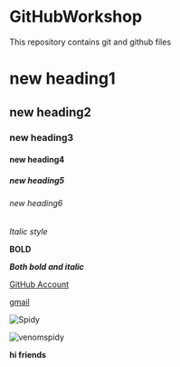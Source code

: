 # GitHubWorkshop
This repository contains git and github files
# new heading1
## new heading2
### new heading3
#### new heading4
##### new heading5
###### new heading6 
*Italic style* 

**BOLD**

***Both bold and italic***

[GitHub Account](https://github.com/saibalaji190601/)

[gmail](https://gmail.com)

![Spidy](https://swall.teahub.io/photos/small/321-3210355_spidy-homecoming-hero-cute-homecoming-stitch-poster.jpg)

![venomspidy](https://sportshub.cbsistatic.com/i/2021/09/20/24d24140-1105-485f-9526-aa0a05c7ac81/venom-spider-man.png)

**hi friends**
